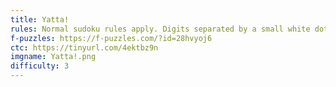 ```yaml
---
title: Yatta!
rules: Normal sudoku rules apply. Digits separated by a small white dot are consecutive, those separated by a small black dot are in a 1:2 ratio. Digits separated by an X sum to 10, and those separated by a V sum to 5. Not all possible dots, Xs, and Vs are necessarily given.
f-puzzles: https://f-puzzles.com/?id=28hvyoj6
ctc: https://tinyurl.com/4ektbz9n
imgname: Yatta!.png
difficulty: 3
---
```

